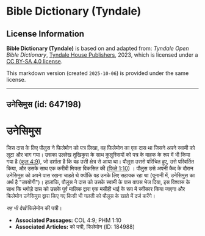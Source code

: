 # Bible Dictionary (Tyndale)

## License Information

**Bible Dictionary (Tyndale)** is based on and adapted from: _Tyndale Open Bible Dictionary_, [Tyndale House Publishers](https://tyndaleopenresources.com/), 2023, which is licensed under a [CC BY-SA 4.0 license](https://creativecommons.org/licenses/by-sa/4.0/legalcode.en).

This markdown version (created `2025-10-06`) is provided under the same license.



--------------------------------

## उनेसिमुस (id: 647198)

उनेसिमुस
========

जिस दास के लिए पौलुस ने फिलेमोन को पत्र लिखा, वह फिलेमोन का एक दास था जिसने अपने स्वामी को लूटा और भाग गया। उसका उल्लेख तुखिकुस के साथ कुलुस्सियों को पत्र के वाहक के रूप में भी किया गया है ([कुल 4:9](https://ref.ly/Col4:9)), जो दर्शाता है कि वह उसी क्षेत्र से आया था। पौलुस उससे परिचित हुए, उसे परिवर्तित किया, और उसके साथ एक करीबी मित्रता विकसित की ([फिले 1:10](https://ref.ly/Phlm1:10)) । पौलुस उसे अपनी कैद के दौरान उनेसिमुस को अपने पास रखना चाहते थे क्योंकि वह उनके लिए सहायक रहा था (यूनानी में, उनेसिमुस का अर्थ है "उपयोगी")। हालांकि, पौलुस ने दास को उसके स्वामी के पास वापस भेज दिया, इस विश्वास के साथ कि भगोड़े दास को उसके पूर्व मालिक द्वारा एक मसीही भाई के रूप में स्वीकार किया जाएगा और फिलेमोन उनेसिमुस द्वारा किए गए किसी भी गलती को पौलुस के खाते में दर्ज करेंगे।

*यह भी देखें* फिलेमोन की पत्री।

* **Associated Passages:** COL 4:9; PHM 1:10
* **Associated Articles:** को पत्री, फिलेमोन (ID: 184988)

